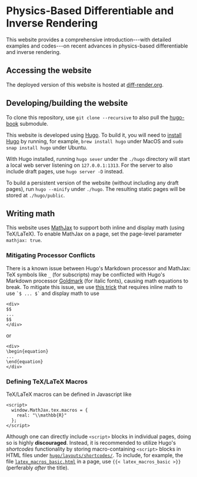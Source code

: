 # Physics-Based Differentiable and Inverse Rendering

This website provides a comprehensive introduction---with detailed examples and codes---on recent advances in physics-based differentiable and inverse rendering.

## Accessing the website

The deployed version of this website is hosted at [diff-render.org](https://diff-render.org).

## Developing/building the website

To clone this repository, use `git clone --recursive` to also pull the [hugo-book](https://github.com/alex-shpak/hugo-book) submodule.

This website is developed using [Hugo](https://gohugo.io/). To build it, you will need to [install Hugo](https://gohugo.io/installation/) by running, for example, `brew install hugo` under MacOS and `sudo snap install hugo` under Ubuntu.

With Hugo installed, running `hugo sever` under the `./hugo` directory will start a local web server listening on `127.0.0.1:1313`. For the server to also include draft pages, use `hugo server -D` instead.

To build a persistent version of the website (without including any draft pages), run `hugo --minify` under `./hugo`. The resulting static pages will be stored at `./hugo/public`.

## Writing math

This website uses [MathJax](https://www.mathjax.org/) to support both inline and display math (using TeX/LaTeX).
To enable MathJax on a page, set the page-level parameter `mathjax: true`.

### Mitigating Processor Conflicts

There is a known issue between Hugo's Markdown processor and MathJax: TeX symbols like `_` (for subscripts) may be conflicted with Hugo's Markdown processor [Goldmark](https://github.com/yuin/goldmark/) (for italic fonts), causing math equations to break.
To mitigate this issue, we use [this trick](https://geoffruddock.com/math-typesetting-in-hugo/) that requires inline math to use `` `$ ... $` `` and display math to use

```
<div>
$$
...
$$
</div>
```

or

```
<div>
\begin{equation}
...
\end{equation}
</div>
```

### Defining TeX/LaTeX Macros

TeX/LaTeX macros can be defined in Javascript like

```
<script>
  window.MathJax.tex.macros = {
    real: "\\mathbb{R}"
  };
</script>
```

Although one can directly include `<script>` blocks in individual pages, doing so is highly **discouraged**. Instead, it is recommended to utilize Hugo's *shortcodes* functionality by storing macro-containing `<script>` blocks in HTML files under [`hugo/layouts/shortcodes/`](hugo/layouts/shortcodes/). To include, for example, the file [`latex_macros_basic.html`](hugo/layouts/shortcodes/latex_macros_basic.html) in a page, use `{{< latex_macros_basic >}}` (perferably *after* the title).
